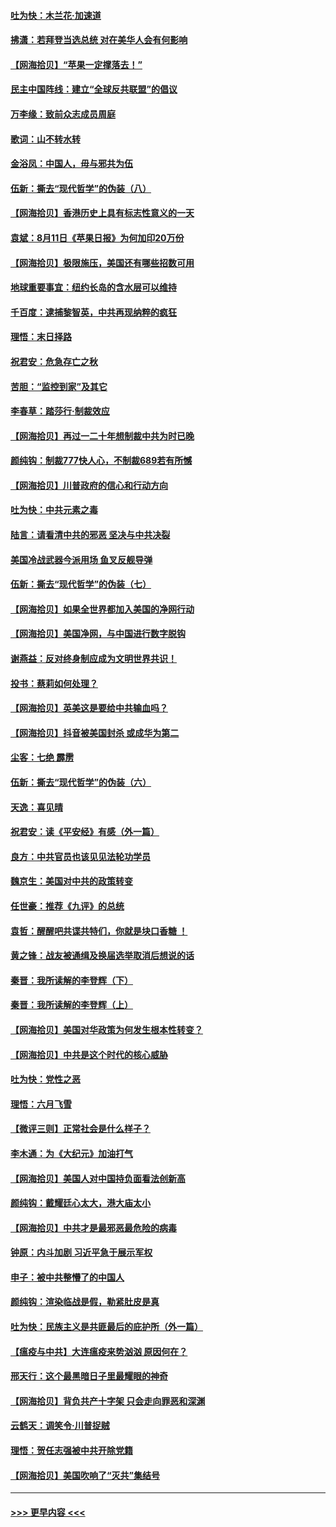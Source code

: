 #### [吐为快：木兰花‧加速道](../pages/nsc993/n12327366.md?t=08131553) 
#### [拂潇：若拜登当选总统 对在美华人会有何影响](../pages/nsc993/n12295996.md?t=08131553) 
#### [【网海拾贝】“苹果一定撑落去！”](../pages/nsc993/n12326784.md?t=08131553) 
#### [民主中国阵线：建立“全球反共联盟”的倡议](../pages/nsc993/n12324177.md?t=08131553) 
#### [万李缘：致前众志成员周庭](../pages/nsc993/n12324635.md?t=08131553) 
#### [歌词：山不转水转](../pages/nsc993/n12324599.md?t=08131553) 
#### [金浴凤：中国人，毋与邪共为伍](../pages/nsc993/n12324257.md?t=08131553) 
#### [伍新：撕去“现代哲学”的伪装（八）](../pages/nsc993/n12324188.md?t=08131553) 
#### [【网海拾贝】香港历史上具有标志性意义的一天](../pages/nsc993/n12324021.md?t=08131553) 
#### [袁斌：8月11日《苹果日报》为何加印20万份](../pages/nsc993/n12323955.md?t=08131553) 
#### [【网海拾贝】极限施压，美国还有哪些招数可用](../pages/nsc993/n12322512.md?t=08131553) 
#### [地球重要事宜：纽约长岛的含水层可以维持](../pages/nsc993/n12321844.md?t=08131553) 
#### [千百度：逮捕黎智英，中共再现纳粹的疯狂](../pages/nsc993/n12321777.md?t=08131553) 
#### [理悟：末日择路](../pages/nsc993/n12320812.md?t=08131553) 
#### [祝君安：危急存亡之秋](../pages/nsc993/n12320795.md?t=08131553) 
#### [苦胆：“监控到家”及其它](../pages/nsc993/n12320751.md?t=08131553) 
#### [李春草：踏莎行·制裁效应](../pages/nsc993/n12318290.md?t=08131553) 
#### [【网海拾贝】再过一二十年想制裁中共为时已晚](../pages/nsc993/n12318195.md?t=08131553) 
#### [颜纯钩：制裁777快人心，不制裁689若有所憾](../pages/nsc993/n12316912.md?t=08131553) 
#### [【网海拾贝】川普政府的信心和行动方向](../pages/nsc993/n12316673.md?t=08131553) 
#### [吐为快：中共元素之毒](../pages/nsc993/n12316547.md?t=08131553) 
#### [陆言：请看清中共的邪恶 坚决与中共决裂](../pages/nsc993/n12315784.md?t=08131553) 
#### [美国冷战武器今派用场 鱼叉反舰导弹](../pages/nsc993/n12316258.md?t=08131553) 
#### [伍新：撕去“现代哲学”的伪装（七）](../pages/nsc993/n12315846.md?t=08131553) 
#### [【网海拾贝】如果全世界都加入美国的净网行动](../pages/nsc993/n12315588.md?t=08131553) 
#### [【网海拾贝】美国净网，与中国进行数字脱钩](../pages/nsc993/n12312813.md?t=08131553) 
#### [谢燕益：反对终身制应成为文明世界共识！](../pages/nsc993/n12310465.md?t=08131553) 
#### [投书：蔡莉如何处理？](../pages/nsc993/n12310224.md?t=08131553) 
#### [【网海拾贝】英美这是要给中共输血吗？](../pages/nsc993/n12307646.md?t=08131553) 
#### [【网海拾贝】抖音被美国封杀 或成华为第二](../pages/nsc993/n12305277.md?t=08131553) 
#### [尘客：七绝 霹雳](../pages/nsc993/n12304053.md?t=08131553) 
#### [伍新：撕去“现代哲学”的伪装（六）](../pages/nsc993/n12303243.md?t=08131553) 
#### [天逸：喜见晴](../pages/nsc993/n12303226.md?t=08131553) 
#### [祝君安：读《平安经》有感（外一篇）](../pages/nsc993/n12303170.md?t=08131553) 
#### [良方：中共官员也该见见法轮功学员](../pages/nsc993/n12302985.md?t=08131553) 
#### [魏京生：美国对中共的政策转变](../pages/nsc993/n12302929.md?t=08131553) 
#### [任世豪：推荐《九评》的总统](../pages/nsc993/n12302838.md?t=08131553) 
#### [袁哲：醒醒吧共谍共特们，你就是块口香糖 ！](../pages/nsc993/n12302678.md?t=08131553) 
#### [黄之锋：战友被通缉及换届选举取消后想说的话](../pages/nsc993/n12302681.md?t=08131553) 
#### [秦晋：我所读解的李登辉（下）](../pages/nsc993/n12302171.md?t=08131553) 
#### [秦晋：我所读解的李登辉（上）](../pages/nsc993/n12301979.md?t=08131553) 
#### [【网海拾贝】美国对华政策为何发生根本性转变？](../pages/nsc993/n12302091.md?t=08131553) 
#### [【网海拾贝】中共是这个时代的核心威胁](../pages/nsc993/n12300541.md?t=08131553) 
#### [吐为快：党性之恶](../pages/nsc993/n12300263.md?t=08131553) 
#### [理悟：六月飞雪](../pages/nsc993/n12300243.md?t=08131553) 
#### [【微评三则】正常社会是什么样子？](../pages/nsc993/n12300228.md?t=08131553) 
#### [李木通：为《大纪元》加油打气](../pages/nsc993/n12280363.md?t=08131553) 
#### [【网海拾贝】美国人对中国持负面看法创新高](../pages/nsc993/n12298720.md?t=08131553) 
#### [颜纯钩：戴耀廷心太大，港大庙太小](../pages/nsc993/n12297682.md?t=08131553) 
#### [【网海拾贝】中共才是最邪恶最危险的病毒](../pages/nsc993/n12296470.md?t=08131553) 
#### [钟原：内斗加剧 习近平急于展示军权](../pages/nsc993/n12292544.md?t=08131553) 
#### [申子：被中共整懵了的中国人](../pages/nsc993/n12291389.md?t=08131553) 
#### [颜纯钩：渲染临战是假，勒紧肚皮是真](../pages/nsc993/n12290945.md?t=08131553) 
#### [吐为快：民族主义是共匪最后的庇护所（外一篇）](../pages/nsc993/n12290887.md?t=08131553) 
#### [【瘟疫与中共】大连瘟疫来势汹汹 原因何在？](../pages/nsc993/n12287474.md?t=08131553) 
#### [邢天行：这个最黑暗日子里最耀眼的神奇](../pages/nsc993/n12289882.md?t=08131553) 
#### [【网海拾贝】背负共产十字架 只会走向罪恶和深渊](../pages/nsc993/n12288290.md?t=08131553) 
#### [云鹤天：调笑令·川普捉贼](../pages/nsc993/n12285672.md?t=08131553) 
#### [理悟：贺任志强被中共开除党籍](../pages/nsc993/n12285597.md?t=08131553) 
#### [【网海拾贝】美国吹响了“灭共”集结号](../pages/nsc993/n12284522.md?t=08131553) 

----
#### [ >>> 更早内容 <<< ](../indexes/nsc993-earlier.md)
